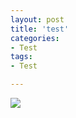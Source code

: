 ```yaml
---
layout: post
title: 'test'
categories:
- Test
tags:
- Test

---
```


![](https://dl-web.dropbox.com/get/xjliao.me/mm.jpeg?_subject_uid=351657352&w=AACWrj8q8ZwDfwmIFOU3Iz-MgQTCVZAA0Z5EHjNmdbQJlg)